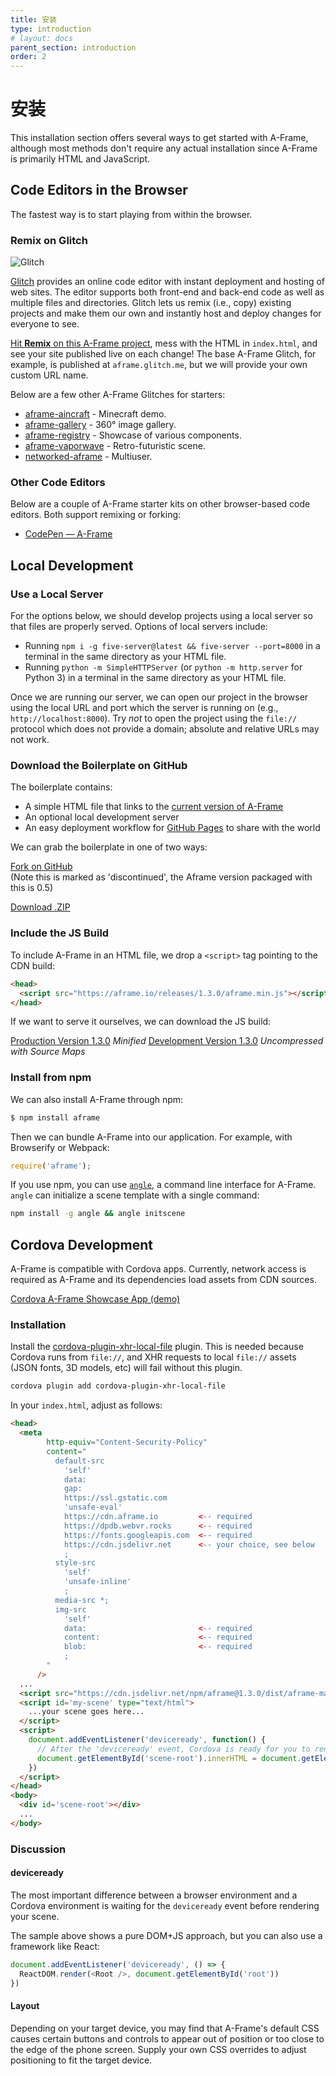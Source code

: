```yaml
---
title: 安装
type: introduction
# layout: docs
parent_section: introduction
order: 2
---
```


# 安装

This installation section offers several ways to get started with A-Frame,
although most methods don't require any actual installation since A-Frame
is primarily HTML and JavaScript.

<!--toc-->

## Code Editors in the Browser

The fastest way is to start playing from within the browser.

### Remix on Glitch

![Glitch](https://cloud.githubusercontent.com/assets/674727/24480466/54b17d22-1499-11e7-8a18-d4f76b49ad07.jpg)

[glitch]: https://glitch.com/~aframe

[Glitch][glitch] provides an online code editor with instant deployment and
hosting of web sites. The editor supports both front-end and back-end code as
well as multiple files and directories. Glitch lets us remix (i.e., copy)
existing projects and make them our own and instantly host and deploy changes
for everyone to see.

[Hit **Remix** on this A-Frame project][glitch], mess with the HTML in
`index.html`, and see your site published live on each change! The base A-Frame
Glitch, for example, is published at `aframe.glitch.me`, but we will provide your
own custom URL name.

Below are a few other A-Frame Glitches for starters:

- [aframe-aincraft](https://glitch.com/~aframe-aincraft) - Minecraft demo.
- [aframe-gallery](https://glitch.com/~aframe-gallery) - 360&deg; image gallery.
- [aframe-registry](https://glitch.com/~aframe-registry) - Showcase of various components.
- [aframe-vaporwave](https://glitch.com/~aframe-vaporwave) - Retro-futuristic scene.
- [networked-aframe](https://glitch.com/~networked-aframe) - Multiuser.

### Other Code Editors

Below are a couple of A-Frame starter kits on other browser-based code
editors. Both support remixing or forking:

- [CodePen &mdash; A-Frame](https://codepen.io/mozvr/pen/BjygdO)

## Local Development

### Use a Local Server

For the options below, we should develop projects using a local server so that
files are properly served. Options of local servers include:

- Running `npm i -g five-server@latest && five-server --port=8000` in a terminal
  in the same directory as your HTML file.
- Running `python -m SimpleHTTPServer` (or `python -m http.server` for Python 3)
  in a terminal in the same directory as your HTML file.

Once we are running our server, we can open our project in the browser using
the local URL and port which the server is running on (e.g.,
`http://localhost:8000`). Try *not* to open the project using the `file://`
protocol which does not provide a domain; absolute and relative URLs may not
work.

### Download the Boilerplate on GitHub

[ghpages]: https://pages.github.com/

The boilerplate contains:

- A simple HTML file that links to the [current version of A-Frame](#builds-prod)
- An optional local development server
- An easy deployment workflow for [GitHub Pages][ghpages] to share with the world

We can grab the boilerplate in one of two ways:

<a class="btn btn-download" href="https://github.com/aframevr/aframe-boilerplate/">Fork on GitHub</a>
<br>(Note this is marked as 'discontinued', the Aframe version packaged with this is 0.5)

<a class="btn btn-download" href="https://github.com/aframevr/aframe-boilerplate/archive/master.zip" download="aframe-boilerplate.zip">Download .ZIP<span></span></a>

### Include the JS Build

To include A-Frame in an HTML file, we drop a `<script>` tag pointing to the
CDN build:

```html
<head>
  <script src="https://aframe.io/releases/1.3.0/aframe.min.js"></script>
</head>
```

If we want to serve it ourselves, we can download the JS build:

<a id="builds-prod" class="btn btn-download" href="https://aframe.io/releases/1.3.0/aframe.min.js" download>Production Version <span>1.3.0</span></a> <em class="install-note">Minified</em>
<a id="builds-dev" class="btn btn-download" href="https://aframe.io/releases/1.3.0/aframe.js" download>Development Version <span>1.3.0</span></a> <em class="install-note">Uncompressed with Source Maps</em>

### Install from npm

We can also install A-Frame through npm:

```bash
$ npm install aframe
```

Then we can bundle A-Frame into our application. For example, with Browserify
or Webpack:

```js
require('aframe');
```

[angle]: https://www.npmjs.com/package/angle

If you use npm, you can use [`angle`][angle], a command line interface for
A-Frame.  `angle` can initialize a scene template with a single command:

```sh
npm install -g angle && angle initscene
```

## Cordova Development

A-Frame is compatible with Cordova apps. Currently, network access is required as A-Frame and its dependencies load assets from CDN sources.

[Cordova A-Frame Showcase App (demo)](https://github.com/benallfree/cordova-aframe-showcase)

### Installation

Install the [cordova-plugin-xhr-local-file](https://github.com/benallfree/cordova-plugin-xhr-local-file) plugin. This is needed because
Cordova runs from `file://`, and XHR requests to local `file://` assets (JSON fonts, 3D models, etc) will fail without this plugin.

```bash
cordova plugin add cordova-plugin-xhr-local-file
```

In your `index.html`, adjust as follows:

```html
<head>
  <meta
        http-equiv="Content-Security-Policy"
        content="
          default-src 
            'self' 
            data: 
            gap: 
            https://ssl.gstatic.com 
            'unsafe-eval' 
            https://cdn.aframe.io         <-- required
            https://dpdb.webvr.rocks      <-- required
            https://fonts.googleapis.com  <-- required
            https://cdn.jsdelivr.net      <-- your choice, see below
            ; 
          style-src 
            'self' 
            'unsafe-inline'
            ; 
          media-src *; 
          img-src 
            'self' 
            data:                         <-- required
            content:                      <-- required
            blob:                         <-- required
            ;
        "
      />
  ...
  <script src="https://cdn.jsdelivr.net/npm/aframe@1.3.0/dist/aframe-master.min.js"></script>
  <script id='my-scene' type="text/html">
    ...your scene goes here...
  </script>
  <script>
    document.addEventListener('deviceready', function() {
      // After the 'deviceready' event, Cordova is ready for you to render your A-Frame scene.
      document.getElementById('scene-root').innerHTML = document.getElementById('my-scene').innerHTML
    })
  </script>
</head>
<body>
  <div id='scene-root'></div>
  ...
</body>
```

### Discussion


#### deviceready
The most important difference between a browser environment and a Cordova environment is waiting for the `deviceready` event
before rendering your scene. 

The sample above shows a pure DOM+JS approach, but you can also use a framework like React:

```javascript
document.addEventListener('deviceready', () => {
  ReactDOM.render(<Root />, document.getElementById('root'))
})
```

#### Layout

Depending on your target device, you may find that A-Frame's default CSS causes certain buttons and controls to appear out of
position or too close to the edge of the phone screen. Supply your own CSS overrides to adjust positioning to fit
the target device.
